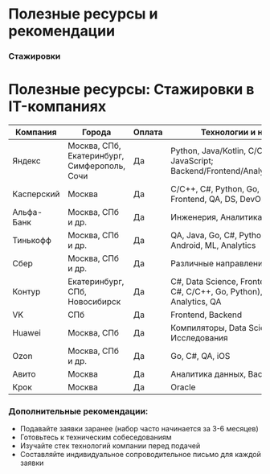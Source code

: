 <h1>Полезные ресурсы и рекомендации</h1>

<h3 id="internships">Стажировки</h3>
<h1>Полезные ресурсы: Стажировки в IT-компаниях</h1>

<table>
  <thead>
    <tr>
      <th>Компания</th>
      <th>Города</th>
      <th>Оплата</th>
      <th>Технологии и направления</th>
      <th>Ссылки</th>
    </tr>
  </thead>
  <tbody>
    <tr>
      <td>Яндекс</td>
      <td>Москва, СПб, Екатеринбург, Симферополь, Сочи</td>
      <td>Да</td>
      <td>Python, Java/Kotlin, C/C++, Go, Scala, JavaScript; Backend/Frontend/Analytics/ML/Android/iOS</td>
      <td><a href="https://yandex.ru/yaintern">Стажировка</a>, <a href="https://dev.go.yandex/internships">GO</a></td>
    </tr>
    <tr>
      <td>Касперский</td>
      <td>Москва</td>
      <td>Да</td>
      <td>C/C++, C#, Python, Go, Scala, Java, iOS, Frontend, QA, DS, DevOps, UX/UI, Mobile</td>
      <td><a href="https://safeboard.kaspersky.ru/">Стажировка</a>, <a href="https://careers.kaspersky.ru/vacancy/">Вакансии</a></td>
    </tr>
    <tr>
      <td>Альфа-Банк</td>
      <td>Москва, СПб и др.</td>
      <td>Да</td>
      <td>Инженерия, Аналитика, Бизнес</td>
      <td><a href="https://job.alfabank.ru/vacancies">Вакансии</a></td>
    </tr>
    <tr>
      <td>Тинькофф</td>
      <td>Москва, СПб и др.</td>
      <td>Да</td>
      <td>QA, Java, Go, C#, Python, Scala, iOS, Android, ML, Analytics</td>
      <td><a href="https://fintech.tinkoff.ru/start/">Стажировка</a></td>
    </tr>
    <tr>
      <td>Сбер</td>
      <td>Москва, СПб и др.</td>
      <td>Да</td>
      <td>Различные направления</td>
      <td><a href="https://sbergraduate.ru/internships/">Стажировка</a>, <a href="https://sbergraduate.ru/sberseasons-regions/">Регионы</a></td>
    </tr>
    <tr>
      <td>Контур</td>
      <td>Екатеринбург, СПб, Новосибирск</td>
      <td>Да</td>
      <td>C#, Data Science, Frontend, Backend (Java, C#, C/C++, Go, Python), iOS, Android, Analytics, QA</td>
      <td><a href="https://kontur.ru/education/programs/intern">Стажировка</a></td>
    </tr>
    <tr>
      <td>VK</td>
      <td>СПб</td>
      <td>Да</td>
      <td>Frontend, Backend</td>
      <td><a href="https://internship.vk.company/">Стажировка</a></td>
    </tr>
    <tr>
      <td>Huawei</td>
      <td>Москва, СПб</td>
      <td>Да</td>
      <td>Компиляторы, Data Science, Аналитика, Исследования</td>
      <td><a href="https://career.huawei.ru/">Карьера</a></td>
    </tr>
    <tr>
      <td>Ozon</td>
      <td>Москва, СПб и др.</td>
      <td>Да</td>
      <td>Go, C#, QA, iOS</td>
      <td><a href="https://ozon.tech/routestart">Tech</a>, <a href="https://job.ozon.ru/internships/">Вакансии</a></td>
    </tr>
    <tr>
      <td>Авито</td>
      <td>Москва</td>
      <td>Да</td>
      <td>Аналитика данных, Backend (Go, PHP)</td>
      <td><a href="https://start.avito.ru/">Стажировка</a></td>
    </tr>
    <tr>
      <td>Крок</td>
      <td>Москва</td>
      <td>Да</td>
      <td>Oracle</td>
      <td><a href="https://internship.croc.ru/">Стажировка</a></td>
    </tr>
  </tbody>
</table>

<h3>Дополнительные рекомендации:</h3>
<ul>
  <li>Подавайте заявки заранее (набор часто начинается за 3-6 месяцев)</li>
  <li>Готовьтесь к техническим собеседованиям</li>
  <li>Изучайте стек технологий компании перед подачей</li>
  <li>Составляйте индивидуальное сопроводительное письмо для каждой заявки</li>
</ul>
